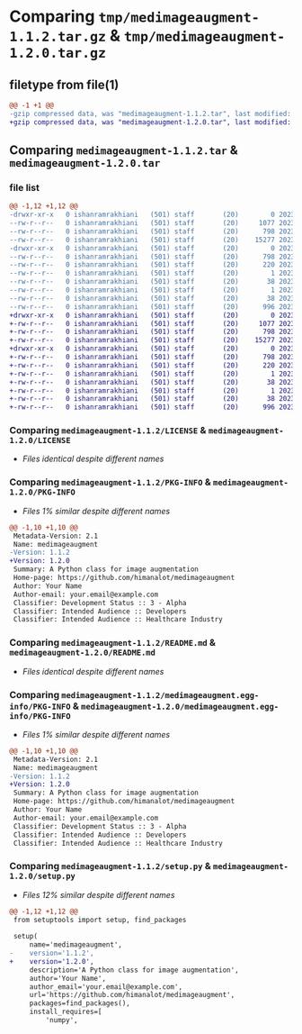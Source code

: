 # Comparing `tmp/medimageaugment-1.1.2.tar.gz` & `tmp/medimageaugment-1.2.0.tar.gz`

## filetype from file(1)

```diff
@@ -1 +1 @@
-gzip compressed data, was "medimageaugment-1.1.2.tar", last modified: Sat Jul 22 06:29:56 2023, max compression
+gzip compressed data, was "medimageaugment-1.2.0.tar", last modified: Sat Jul 22 06:45:36 2023, max compression
```

## Comparing `medimageaugment-1.1.2.tar` & `medimageaugment-1.2.0.tar`

### file list

```diff
@@ -1,12 +1,12 @@
-drwxr-xr-x   0 ishanramrakhiani   (501) staff       (20)        0 2023-07-22 06:29:56.000575 medimageaugment-1.1.2/
--rw-r--r--   0 ishanramrakhiani   (501) staff       (20)     1077 2023-07-22 06:19:31.000000 medimageaugment-1.1.2/LICENSE
--rw-r--r--   0 ishanramrakhiani   (501) staff       (20)      798 2023-07-22 06:29:55.999903 medimageaugment-1.1.2/PKG-INFO
--rw-r--r--   0 ishanramrakhiani   (501) staff       (20)    15277 2023-07-22 06:24:59.000000 medimageaugment-1.1.2/README.md
-drwxr-xr-x   0 ishanramrakhiani   (501) staff       (20)        0 2023-07-22 06:29:55.998892 medimageaugment-1.1.2/medimageaugment.egg-info/
--rw-r--r--   0 ishanramrakhiani   (501) staff       (20)      798 2023-07-22 06:29:55.000000 medimageaugment-1.1.2/medimageaugment.egg-info/PKG-INFO
--rw-r--r--   0 ishanramrakhiani   (501) staff       (20)      220 2023-07-22 06:29:55.000000 medimageaugment-1.1.2/medimageaugment.egg-info/SOURCES.txt
--rw-r--r--   0 ishanramrakhiani   (501) staff       (20)        1 2023-07-22 06:29:55.000000 medimageaugment-1.1.2/medimageaugment.egg-info/dependency_links.txt
--rw-r--r--   0 ishanramrakhiani   (501) staff       (20)       38 2023-07-22 06:29:55.000000 medimageaugment-1.1.2/medimageaugment.egg-info/requires.txt
--rw-r--r--   0 ishanramrakhiani   (501) staff       (20)        1 2023-07-22 06:29:55.000000 medimageaugment-1.1.2/medimageaugment.egg-info/top_level.txt
--rw-r--r--   0 ishanramrakhiani   (501) staff       (20)       38 2023-07-22 06:29:56.000853 medimageaugment-1.1.2/setup.cfg
--rw-r--r--   0 ishanramrakhiani   (501) staff       (20)      996 2023-07-22 06:29:31.000000 medimageaugment-1.1.2/setup.py
+drwxr-xr-x   0 ishanramrakhiani   (501) staff       (20)        0 2023-07-22 06:45:36.049198 medimageaugment-1.2.0/
+-rw-r--r--   0 ishanramrakhiani   (501) staff       (20)     1077 2023-07-22 06:45:25.000000 medimageaugment-1.2.0/LICENSE
+-rw-r--r--   0 ishanramrakhiani   (501) staff       (20)      798 2023-07-22 06:45:36.048135 medimageaugment-1.2.0/PKG-INFO
+-rw-r--r--   0 ishanramrakhiani   (501) staff       (20)    15277 2023-07-22 06:45:00.000000 medimageaugment-1.2.0/README.md
+drwxr-xr-x   0 ishanramrakhiani   (501) staff       (20)        0 2023-07-22 06:45:36.047217 medimageaugment-1.2.0/medimageaugment.egg-info/
+-rw-r--r--   0 ishanramrakhiani   (501) staff       (20)      798 2023-07-22 06:45:35.000000 medimageaugment-1.2.0/medimageaugment.egg-info/PKG-INFO
+-rw-r--r--   0 ishanramrakhiani   (501) staff       (20)      220 2023-07-22 06:45:35.000000 medimageaugment-1.2.0/medimageaugment.egg-info/SOURCES.txt
+-rw-r--r--   0 ishanramrakhiani   (501) staff       (20)        1 2023-07-22 06:45:35.000000 medimageaugment-1.2.0/medimageaugment.egg-info/dependency_links.txt
+-rw-r--r--   0 ishanramrakhiani   (501) staff       (20)       38 2023-07-22 06:45:35.000000 medimageaugment-1.2.0/medimageaugment.egg-info/requires.txt
+-rw-r--r--   0 ishanramrakhiani   (501) staff       (20)        1 2023-07-22 06:45:35.000000 medimageaugment-1.2.0/medimageaugment.egg-info/top_level.txt
+-rw-r--r--   0 ishanramrakhiani   (501) staff       (20)       38 2023-07-22 06:45:36.049666 medimageaugment-1.2.0/setup.cfg
+-rw-r--r--   0 ishanramrakhiani   (501) staff       (20)      996 2023-07-22 06:45:13.000000 medimageaugment-1.2.0/setup.py
```

### Comparing `medimageaugment-1.1.2/LICENSE` & `medimageaugment-1.2.0/LICENSE`

 * *Files identical despite different names*

### Comparing `medimageaugment-1.1.2/PKG-INFO` & `medimageaugment-1.2.0/PKG-INFO`

 * *Files 1% similar despite different names*

```diff
@@ -1,10 +1,10 @@
 Metadata-Version: 2.1
 Name: medimageaugment
-Version: 1.1.2
+Version: 1.2.0
 Summary: A Python class for image augmentation
 Home-page: https://github.com/himanalot/medimageaugment
 Author: Your Name
 Author-email: your.email@example.com
 Classifier: Development Status :: 3 - Alpha
 Classifier: Intended Audience :: Developers
 Classifier: Intended Audience :: Healthcare Industry
```

### Comparing `medimageaugment-1.1.2/README.md` & `medimageaugment-1.2.0/README.md`

 * *Files identical despite different names*

### Comparing `medimageaugment-1.1.2/medimageaugment.egg-info/PKG-INFO` & `medimageaugment-1.2.0/medimageaugment.egg-info/PKG-INFO`

 * *Files 1% similar despite different names*

```diff
@@ -1,10 +1,10 @@
 Metadata-Version: 2.1
 Name: medimageaugment
-Version: 1.1.2
+Version: 1.2.0
 Summary: A Python class for image augmentation
 Home-page: https://github.com/himanalot/medimageaugment
 Author: Your Name
 Author-email: your.email@example.com
 Classifier: Development Status :: 3 - Alpha
 Classifier: Intended Audience :: Developers
 Classifier: Intended Audience :: Healthcare Industry
```

### Comparing `medimageaugment-1.1.2/setup.py` & `medimageaugment-1.2.0/setup.py`

 * *Files 12% similar despite different names*

```diff
@@ -1,12 +1,12 @@
 from setuptools import setup, find_packages
 
 setup(
     name='medimageaugment',
-    version='1.1.2',
+    version='1.2.0',
     description='A Python class for image augmentation',
     author='Your Name',
     author_email='your.email@example.com',
     url='https://github.com/himanalot/medimageaugment',
     packages=find_packages(),
     install_requires=[
         'numpy',
```

